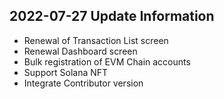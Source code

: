 ## 2022-07-27 Update Information

- Renewal of Transaction List screen
- Renewal Dashboard screen
- Bulk registration of EVM Chain accounts
- Support Solana NFT
- Integrate Contributor version


